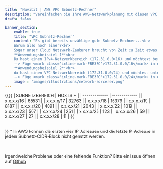 ```yaml
---
title: "Nuvibit | AWS VPC Subnetz-Rechner"
description: "Vereinfachen Sie Ihre AWS-Netzwerkplanung mit diesem VPC Subnetz-Rechner. Unterstützt Berechnung von IPv4-Subnetzen mit statischer Länge und variabler Länge."
draft: false

banner_section:
    enable: true
    title: "VPC Subnetz-Rechner"
    content: "Es gibt bereits unzählige gute Subnetz-Rechner...<br>
    Warum also noch einer?<br>
    Sogar unser Cloud Netzwerk-Zauberer braucht von Zeit zu Zeit etwas Unterstützung, aber er konnte kein wirklich passendes Tool finden, also beschloss er einfach, sein eigenes zu bauen. Dieser Rechner wurde daher speziell für [AWS VPC-Subnetze](https://docs.aws.amazon.com/vpc/latest/userguide/configure-subnets.html#subnet-sizing) entwickelt und beschränkt sich auf das Wesentliche.<br><br>
    **Anwendungsbeispiel 1**<br>
    Du hast einen IPv4-Netzwerkbereich (172.31.0.0/16) und möchtest berechnen, wie viele VPCs mit einem CIDR von /24 erstellt werden können.<br>
    --> Füge <mark class='inline-mark-FBE3FC'>172.31.0.0/16</mark> in das erste Feld und <mark class='inline-mark-FBE3FC'>24</mark> in das zweite Feld ein.<br><br>
    **Anwendungsbeispiel 2**<br>
    du hast einen VPC-Netzwerkbereich (172.31.0.0/24) und möchtest unterschiedlich grosse Subnetze über 3 Verfügbarkeitszonen hinweg berechnen.<br>
    --> Füge <mark class='inline-mark-FBE3FC'>172.31.0.0/24</mark> in das erste Feld und <mark class='inline-mark-FBE3FC'>26,26,26,28,28,28</mark> in das zweite Feld ein."
    image : "images/illustrations/network-sorcerer.png"
---
```

<section id="subnet_stats" hidden>
<p class="mb-3">
  Netzbereich ist <span id="subnet_stats_network" class="inline-bold-900">0.0.0.0/0</span>
</p>
<p class="mb-3">
  Berechnung von <span id="subnet_stats_count" class="inline-bold-900">0</span> Subnetzen war <span id="subnet_stats_status" class="inline-bold-900 inline-color-009900">erfolgreich</span>
</p>
<p class="mb-5">
  Rund <span id="subnet_stats_usage" class="inline-bold-900 inline-color-009900">0</span>% des verfügbaren Netzwerkadressraums wird genutzt
</p>
</section>
{{<table "table table-striped table-bordered text-center subnet-table">}}
| SUBNETZBEREICH | HOSTS <span class="inline-color-red">*</span> |
| ------------- | ------------- |
| x.x.x.x/16 | 65531 |
| x.x.x.x/17 | 32763 |
| x.x.x.x/18 | 16379 |
| x.x.x.x/19 | 8187 |
| x.x.x.x/20 | 4091 |
| x.x.x.x/21 | 2043 |
| x.x.x.x/22 | 1019 |
| x.x.x.x/23 | 507 |
| x.x.x.x/24 | 251 |
| x.x.x.x/25 | 123 |
| x.x.x.x/26 | 59 |
| x.x.x.x/27 | 27 |
| x.x.x.x/28 | 11 |
{{</table>}}
<span class="inline-color-red">*</span> In AWS können die ersten vier IP-Adressen und die letzte IP-Adresse in jedem Subnetz-CIDR-Block nicht genutzt werden.
<br><br><br>

Irgendwelche Probleme oder eine fehlende Funktion? Bitte ein Issue öffnen auf [Github](https://github.com/nuvibit/nuvibit.com/issues)